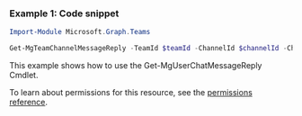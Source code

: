 ### Example 1: Code snippet

```powershellImport-Module Microsoft.Graph.Teams

Get-MgTeamChannelMessageReply -TeamId $teamId -ChannelId $channelId -ChatMessageId $chatMessageId
```
This example shows how to use the Get-MgUserChatMessageReply Cmdlet.
To learn about permissions for this resource, see the [permissions reference](/graph/permissions-reference).


